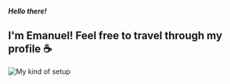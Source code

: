 ##### Hello there! 

## I'm Emanuel! Feel free to travel through my profile :coffee:

![My kind of setup](/home/emanuel-bolzico/Escritorio/github_background.jpg)
